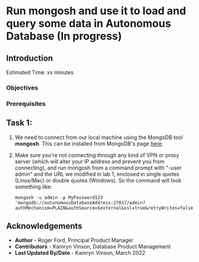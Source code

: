 # Run mongosh and use it to load and query some data in Autonomous Database (In progress)

## Introduction

Estimated Time: xx minutes

### Objectives

### Prerequisites

## Task 1: 

1. We need to connect from our local machine using the MongoDB tool **mongosh**. This can be installed from MongoDB's page [here](https://www.mongodb.com/try/download/shell).

2. Make sure you're not connecting through any kind of VPN or proxy server (which will alter your IP address and prevent you from connecting), and run mongosh from a command prompt with "-user admin" and the URL we modified in lab 1, enclosed in single quotes (Linux/Mac) or double quotes (Windows). So the command will look something like:

    ```
    mongosh -u admin -p MyPassword123 'mongodb://autonomousDatabaseAddress:27017/admin?authMechanism=PLAIN&authSource=$external&ssl=true&retryWrites=false&loadBalanced=true'
    ```

## Acknowledgements

- **Author** - Roger Ford, Principal Product Manager
- **Contributors** - Kamryn Vinson, Database Product Management
- **Last Updated By/Date** - Kamryn Vinson, March 2022
